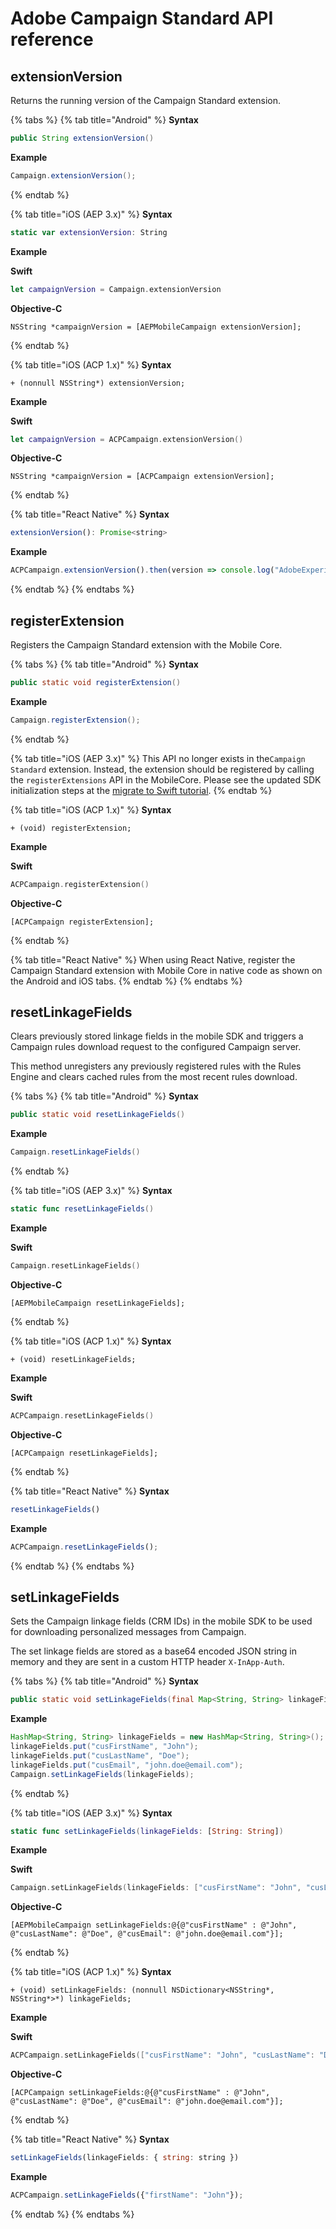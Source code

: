 # Adobe Campaign Standard API reference

## extensionVersion

Returns the running version of the Campaign Standard extension.

{% tabs %}
{% tab title="Android" %}
**Syntax**

```java
public String extensionVersion()
```

**Example**

```java
Campaign.extensionVersion();
```
{% endtab %}

{% tab title="iOS (AEP 3.x)" %}
**Syntax**

```swift
static var extensionVersion: String
```

**Example**

**Swift**

```swift
let campaignVersion = Campaign.extensionVersion
```

**Objective-C**

```text
NSString *campaignVersion = [AEPMobileCampaign extensionVersion];
```
{% endtab %}

{% tab title="iOS (ACP 1.x)" %}
**Syntax**

```text
+ (nonnull NSString*) extensionVersion;
```

**Example**

**Swift**

```swift
let campaignVersion = ACPCampaign.extensionVersion()
```

**Objective-C**

```text
NSString *campaignVersion = [ACPCampaign extensionVersion];
```
{% endtab %}

{% tab title="React Native" %}
**Syntax**

```javascript
extensionVersion(): Promise<string>
```

**Example**

```javascript
ACPCampaign.extensionVersion().then(version => console.log("AdobeExperienceSDK: ACPCampaign version: " + version));
```
{% endtab %}
{% endtabs %}

## registerExtension

Registers the Campaign Standard extension with the Mobile Core.

{% tabs %}
{% tab title="Android" %}
**Syntax**

```java
public static void registerExtension()
```

**Example**

```java
Campaign.registerExtension();
```
{% endtab %}

{% tab title="iOS (AEP 3.x)" %}
This API no longer exists in the`Campaign Standard` extension. Instead, the extension should be registered by calling the `registerExtensions` API in the MobileCore. Please see the updated SDK initialization steps at the [migrate to Swift tutorial](https://aep-sdks.gitbook.io/docs/resources/migrate-to-swift).
{% endtab %}

{% tab title="iOS (ACP 1.x)" %}
**Syntax**

```text
+ (void) registerExtension;
```

**Example**

**Swift**

```swift
ACPCampaign.registerExtension()
```

**Objective-C**

```text
[ACPCampaign registerExtension];
```
{% endtab %}

{% tab title="React Native" %}
When using React Native, register the Campaign Standard extension with Mobile Core in native code as shown on the Android and iOS tabs.
{% endtab %}
{% endtabs %}

## resetLinkageFields

Clears previously stored linkage fields in the mobile SDK and triggers a Campaign rules download request to the configured Campaign server.

This method unregisters any previously registered rules with the Rules Engine and clears cached rules from the most recent rules download.

{% tabs %}
{% tab title="Android" %}
**Syntax**

```java
public static void resetLinkageFields()
```

**Example**

```java
Campaign.resetLinkageFields()
```
{% endtab %}

{% tab title="iOS (AEP 3.x)" %}
**Syntax**

```swift
static func resetLinkageFields()
```

**Example**

**Swift**

```swift
Campaign.resetLinkageFields()
```

**Objective-C**

```text
[AEPMobileCampaign resetLinkageFields];
```
{% endtab %}

{% tab title="iOS (ACP 1.x)" %}
**Syntax**

```text
+ (void) resetLinkageFields;
```

**Example**

**Swift**

```swift
ACPCampaign.resetLinkageFields()
```

**Objective-C**

```text
[ACPCampaign resetLinkageFields];
```
{% endtab %}

{% tab title="React Native" %}
**Syntax**

```javascript
resetLinkageFields()
```

**Example**

```javascript
ACPCampaign.resetLinkageFields();
```
{% endtab %}
{% endtabs %}

## setLinkageFields

Sets the Campaign linkage fields (CRM IDs) in the mobile SDK to be used for downloading personalized messages from Campaign.

The set linkage fields are stored as a base64 encoded JSON string in memory and they are sent in a custom HTTP header `X-InApp-Auth`.

{% tabs %}
{% tab title="Android" %}
**Syntax**

```java
public static void setLinkageFields(final Map<String, String> linkageFields)
```

**Example**

```java
HashMap<String, String> linkageFields = new HashMap<String, String>();
linkageFields.put("cusFirstName", "John");
linkageFields.put("cusLastName", "Doe");
linkageFields.put("cusEmail", "john.doe@email.com");
Campaign.setLinkageFields(linkageFields);
```
{% endtab %}

{% tab title="iOS (AEP 3.x)" %}
**Syntax**

```swift
static func setLinkageFields(linkageFields: [String: String])
```

**Example**

**Swift**

```swift
Campaign.setLinkageFields(linkageFields: ["cusFirstName": "John", "cusLastName": "Doe", "cusEmail": "john.doe@email.com"])
```

**Objective-C**

```text
[AEPMobileCampaign setLinkageFields:@{@"cusFirstName" : @"John", @"cusLastName": @"Doe", @"cusEmail": @"john.doe@email.com"}];
```
{% endtab %}

{% tab title="iOS (ACP 1.x)" %}
**Syntax**

```text
+ (void) setLinkageFields: (nonnull NSDictionary<NSString*, NSString*>*) linkageFields;
```

**Example**

**Swift**

```swift
ACPCampaign.setLinkageFields(["cusFirstName": "John", "cusLastName": "Doe", "cusEmail": "john.doe@email.com"])
```

**Objective-C**

```text
[ACPCampaign setLinkageFields:@{@"cusFirstName" : @"John", @"cusLastName": @"Doe", @"cusEmail": @"john.doe@email.com"}];
```
{% endtab %}

{% tab title="React Native" %}
**Syntax**

```javascript
setLinkageFields(linkageFields: { string: string })
```

**Example**

```javascript
ACPCampaign.setLinkageFields({"firstName": "John"});
```
{% endtab %}
{% endtabs %}

